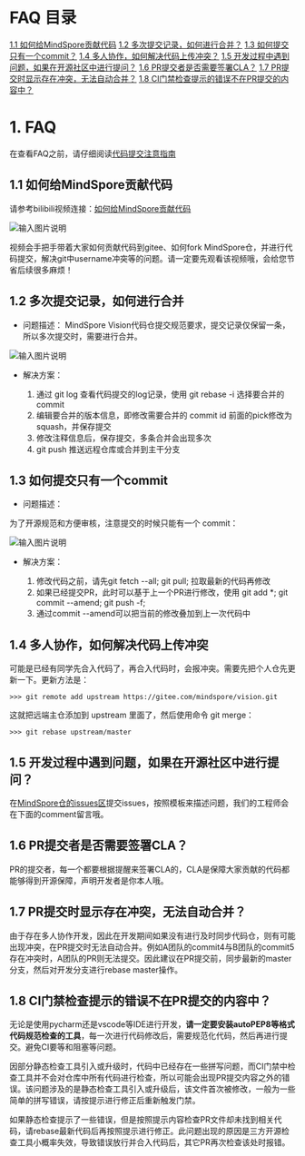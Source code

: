 # FAQ 目录

[1.1 如何给MindSpore贡献代码](#11-如何给MindSpore贡献代码)
[1.2 多次提交记录，如何进行合并？](#12-多次提交记录如何进行合并)
[1.3 如何提交只有一个commit？](#13-如何提交只有一个commit)
[1.4 多人协作，如何解决代码上传冲突？](#14-多人协作如何解决代码上传冲突)
[1.5 开发过程中遇到问题，如果在开源社区中进行提问？](#15-开发过程中遇到问题如果在开源社区中进行提问)
[1.6 PR提交者是否需要签署CLA？](#16-pr提交者是否需要签署cla)
[1.7 PR提交时显示存在冲突，无法自动合并？](#17-pr提交时显示存在冲突无法自动合并)
[1.8 CI门禁检查提示的错误不在PR提交的内容中？](#18-ci门禁检查提示的错误不在pr提交的内容中)

# 1. FAQ 

在查看FAQ之前，请仔细阅读[代码提交注意指南](https://gitee.com/mindspore/vision/wikis/%E4%BB%A3%E7%A0%81%E6%8F%90%E4%BA%A4%E6%B3%A8%E6%84%8F%E6%8C%87%E5%8D%97)

## 1.1 如何给MindSpore贡献代码

请参考bilibili视频连接：[如何给MindSpore贡献代码](https://www.bilibili.com/video/BV1kg411F7Pc/)

![输入图片说明](https://images.gitee.com/uploads/images/2022/0414/171942_e6202765_7386274.png "屏幕截图.png")

视频会手把手带着大家如何贡献代码到gitee、如何fork MindSpore仓，并进行代码提交，解决git中username冲突等的问题。请一定要先观看该视频哦，会给您节省后续很多麻烦！



## 1.2 多次提交记录，如何进行合并

- 问题描述：
MindSpore Vision代码仓提交规范要求，提交记录仅保留一条，所以多次提交时，需要进行合并。

![输入图片说明](https://images.gitee.com/uploads/images/2022/0414/171522_cbcd9488_7386274.png "屏幕截图.png")

- 解决方案：

    1. 通过 git log 查看代码提交的log记录，使用 git rebase -i 选择要合并的 commit
    2. 编辑要合并的版本信息，即修改需要合并的 commit id 前面的pick修改为 squash，并保存提交
    3. 修改注释信息后，保存提交，多条合并会出现多次
    4. git push 推送远程仓库或合并到主干分支


## 1.3 如何提交只有一个commit

- 问题描述：

为了开源规范和方便审核，注意提交的时候只能有一个 commit：

![输入图片说明](https://images.gitee.com/uploads/images/2022/0414/170606_2dcf4944_7386274.png "屏幕截图.png")

- 解决方案：

    1. 修改代码之前，请先git fetch --all; git pull; 拉取最新的代码再修改
    2. 如果已经提交PR，此时可以基于上一个PR进行修改，使用 git add *; git commit --amend; git push -f;
    3. 通过commit --amend可以把当前的修改叠加到上一次代码中


## 1.4 多人协作，如何解决代码上传冲突

可能是已经有同学先合入代码了，再合入代码时，会报冲突。需要先把个人仓先更新一下。更新方法是：

`>>> git remote add upstream https://gitee.com/mindspore/vision.git`

这就把远端主仓添加到 upstream 里面了，然后使用命令 git merge：

`>>> git rebase upstream/master`


## 1.5 开发过程中遇到问题，如果在开源社区中进行提问？

在[MindSpore仓的issues区](https://gitee.com/mindspore/mindspore/issues)提交issues，按照模板来描述问题，我们的工程师会在下面的comment留言哦。


## 1.6 PR提交者是否需要签署CLA？

PR的提交者，每一个都要根据提醒来签署CLA的，CLA是保障大家贡献的代码都能够得到开源保障，声明开发者是你本人哦。


## 1.7 PR提交时显示存在冲突，无法自动合并？

由于存在多人协作开发，因此在开发期间如果没有进行及时同步代码仓，则有可能出现冲突，在PR提交时无法自动合并。例如A团队的commit4与B团队的commit5存在冲突时，A团队的PR则无法提交。因此建议在PR提交前，同步最新的master分支，然后对开发分支进行rebase master操作。


## 1.8 CI门禁检查提示的错误不在PR提交的内容中？

无论是使用pycharm还是vscode等IDE进行开发，**请一定要安装autoPEP8等格式代码规范检查的工具**，每一次进行代码修改后，需要规范化代码，然后再进行提交。避免CI要等和阻塞等问题。

因部分静态检查工具引入或升级时，代码中已经存在一些拼写问题，而CI门禁中检查工具并不会对仓库中所有代码进行检查，所以可能会出现PR提交内容之外的错误。该问题涉及的是静态检查工具引入或升级后，该文件首次被修改，一般为一些简单的拼写错误，请按提示进行修正后重新触发门禁。

如果静态检查提示了一些错误，但是按照提示内容检查PR文件却未找到相关代码，请rebase最新代码后再按照提示进行修正。此问题出现的原因是三方开源检查工具小概率失效，导致错误放行并合入代码后，其它PR再次检查该处时报错。
